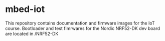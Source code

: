 # mbed-iot
This repository contains documentation and firmware images for the IoT course.
Bootloader and test fimrwares for the Nordic NRF52-DK dev board are located in /NRF52-DK
